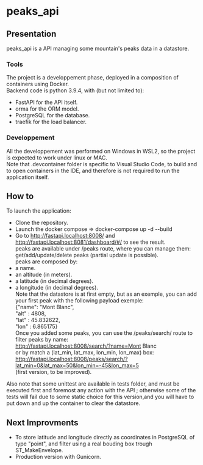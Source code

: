 # peaks_api 
## Presentation
peaks_api is a API managing some mountain's peaks data in a datastore.<br/>
### Tools
The project is a developpement phase, deployed in a composition of containers using Docker.<br/>
Backend code is python 3.9.4, with (but not limited to):<br/>
- FastAPI for the API itself.<br/>
- orma for the ORM model.<br/>
- PostgreSQL for the database.<br/>
- traefik for the load balancer.<br/>
### Developpement
All the developpement was performed on Windows in WSL2, so the project is expected to work under linux or MAC.<br/>
Note that .devcontainer folder is specific to Visual Studio Code, to build and to open containers in the IDE, and therefore is not required to run the application itself.<br/> 
## How to
To launch the application: <br/>
- Clone the repository.<br/>
- Launch the docker compose => docker-compose up -d --build<br/>
- Go to http://fastapi.localhost:8008/ and http://fastapi.localhost:8081/dashboard/#/ to see the result.<br/>
peaks are available under /peaks route, where you can manage them: get/add/update/delete peaks (partial update is possible).<br/>
peaks are composed by:
- a name.<br/>
- an altitude (in meters).<br/>
- a latitude (in decimal degrees).<br/>
- a longitude (in decimal degrees).<br/>
Note that the datastore is at first empty, but as an exemple, you can add your first peak with the following payload exemple:<br/>
{"name": "Mont Blanc",<br/> 
 "alt" : 4808,<br/>
 "lat" : 45.832622,<br/>
 "lon" : 6.865175}<br/>
Once you added some peaks, you can use the /peaks/search/ route to filter peaks by name:<br/>
http://fastapi.localhost:8008/search/?name=Mont Blanc<br/>
or by match a (lat_min, lat_max, lon_min, lon_max) box:<br/>
http://fastapi.localhost:8008/peaks/search/?lat_min=0&lat_max=50&lon_min=-45&lon_max=5<br/>
(first version, to be improved).<br/>

Also note that some unittest are available in tests folder, and must be executed first and foremost any action with the API ; otherwise some of the tests will fail due to some static choice for this version,and you will have to put down and up the container to clear the datastore.<br/>

## Next Improvments
- To store latitude and longitude directly as coordinates in PostgreSQL of type "point", and filter using a real bouding box trough ST_MakeEnvelope.<br/>
- Production version with Gunicorn.<br/>
